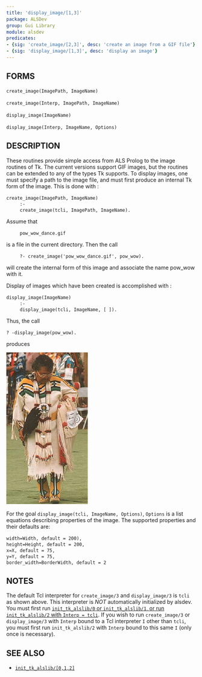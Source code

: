 ```yaml
---
title: 'display_image/[1,3]'
package: ALSDev
group: Gui Library
module: alsdev
predicates:
- {sig: 'create_image/[2,3]', desc: 'create an image from a GIF file'}
- {sig: 'display_image/[1,3]', desc: 'display an image'}
---
```


## FORMS
```
create_image(ImagePath, ImageName)

create_image(Interp, ImagePath, ImageName)

display_image(ImageName)

display_image(Interp, ImageName, Options)
```
## DESCRIPTION

These routines provide simple access from ALS Prolog to the image routines of Tk. The current versions support GIF images, but the routines can be extended to any of the types Tk supports. To display images, one must specify a path to the image file, and must first produce an internal Tk form of the image. This is done with :
```
create_image(ImagePath, ImageName)
     :-
     create_image(tcli, ImagePath, ImageName).
```
Assume that
```
     pow_wow_dance.gif
```
is a file in the current directory. Then the call
```
     ?- create_image('pow_wow_dance.gif', pow_wow).
```
will create the internal form of this image and associate the name pow_wow with it. 

Display of images which have been created is accomplished with :
```
display_image(ImageName)
     :-
     display_image(tcli, ImageName, [ ]).
```
Thus, the call
```
? -display_image(pow_wow).
```
produces

![](images/pow_wow_dancer.gif)

For the goal `display_image(tcli, ImageName, Options)`, `Options` is a list equations describing properties of the image.  The supported properties and their defaults are:
```
width=Width, default = 200),
height=Height, default = 200,
x=X, default = 75,
y=Y, default = 75,
border_width=BorderWidth, default = 2
```
## NOTES

The default Tcl interpreter for `create_image/3` and `display_image/3` is `tcli` as shown above.  This interpreter is *_NOT_* automatically initialized by alsdev.  You must first run [`init_tk_alslib/0` or `init_tk_alslib/1`, or run `init_tk_alslib/2` with `Interp = tcli`](init_tk_alslib.html).  If you wish to run `create_image/3` or `display_image/3` with `Interp` bound to a Tcl interpreter `I` other than `tcli`, you must first run `init_tk_alslib/2` with `Interp` bound to this same `I` (only once is necessary).

## SEE ALSO

- [`init_tk_alslib/[0,1,2]`](init_tk_alslib.html)

